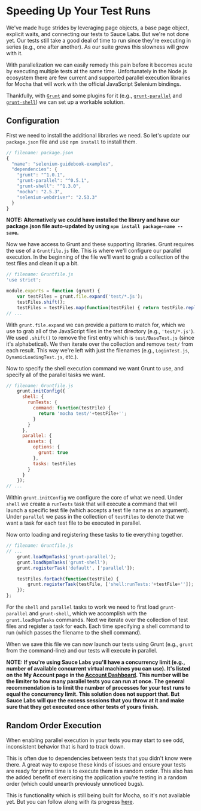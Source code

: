 # Speeding Up Your Test Runs

We've made huge strides by leveraging page objects, a base page object, explicit waits, and connecting our tests to Sauce Labs. But we're not done yet. Our tests still take a good deal of time to run since they're executing in series (e.g., one after another). As our suite grows this slowness will grow with it.

With parallelization we can easily remedy this pain before it becomes acute by executing multiple tests at the same time. Unfortunately in the Node.js ecosystem there are few current and supported parallel execution libraries for Mocha that will work with the official JavaScript Selenium bindings.

Thankfully, with [`Grunt`](http://gruntjs.com/) and some plugins for it (e.g., [`grunt-parallel`](https://www.npmjs.com/package/grunt-parallel) and [`grunt-shell`](https://www.npmjs.com/package/grunt-shell)) we can set up a workable solution.

## Configuration

First we need to install the additional libraries we need. So let's update our `package.json` file and use `npm install` to install them.

```javascript
// filename: package.json
{
  "name": "selenium-guidebook-examples",
  "dependencies": {
    "grunt": "^1.0.1",
    "grunt-parallel": "^0.5.1",
    "grunt-shell": "^1.3.0",
    "mocha": "2.5.3",
    "selenium-webdriver": "2.53.3"
  }
}
```

__NOTE: Alternatively we could have installed the library and have our package.json file auto-updated by using `npm install package-name --save`.__

Now we have access to Grunt and these supporting libraries. Grunt requires the use of a `Gruntfile.js` file. This is where we'll configure our parallel execution. In the beginning of the file we'll want to grab a collection of the test files and clean it up a bit.

```javascript
// filename: Gruntfile.js
'use strict';

module.exports = function (grunt) {
    var testFiles = grunt.file.expand('test/*.js');
    testFiles.shift();
    testFiles = testFiles.map(function(testFile) { return testFile.replace(/test\//, ''); });
// ...
```

With `grunt.file.expand` we can provide a pattern to match for, which we use to grab all of the JavaScript files in the test directory (e.g., `'test/*.js'`). We used `.shift()` to remove the first entry which is `test/BaseTest.js` (since it's alphabetical). We then iterate over the collection and remove `test/` from each result. This way we're left with just the filenames (e.g., `LoginTest.js`, `DynamicLoadingTest.js`, etc.).

Now to specify the shell execution command we want Grunt to use, and specify all of the parallel tasks we want.

```javascript
// filename: Gruntfile.js
    grunt.initConfig({
      shell: {
        runTests: {
          command: function(testFile) {
            return 'mocha test/'+testFile+'';
          }
        }
      },
      parallel: {
        assets: {
          options: {
            grunt: true
          },
          tasks: testFiles
        }
      }
    });
// ...
```

Within `grunt.initConfig` we configure the core of what we need. Under `shell` we create a `runTests` task that will execute a command that will launch a specific test file (which accepts a test file name as an argument). Under `parallel` we pass in the collection of `testFiles` to denote that we want a task for each test file to be executed in parallel.

Now onto loading and registering these tasks to tie everything together.

```javascript
// filename: Gruntfile.js
// ...
    grunt.loadNpmTasks('grunt-parallel');
    grunt.loadNpmTasks('grunt-shell');
    grunt.registerTask('default', ['parallel']);

    testFiles.forEach(function(testFile) {
        grunt.registerTask(testFile, ['shell:runTests:'+testFile+'']);
    });
};
```

For the `shell` and `parallel` tasks to work we need to first load `grunt-parallel` and `grunt-shell`, which we accomplish with the `grunt.loadNpmTasks` commands. Next we iterate over the collection of test files and register a task for each. Each time specifying a shell command to run (which passes the filename to the shell command).

When we save this file we can now launch our tests using Grunt (e.g., `grunt` from the command-line) and our tests will execute in parallel.

__NOTE: If you're using Sauce Labs you'll have a concurrency limit (e.g., number of available concurrent virtual machines you can use). It's listed on the My Account page in the [Account Dashboard](https://saucelabs.com/account). This number will be the limiter to how many parallel tests you can run at once. The general recommendation is to limit the number of processes for your test runs to equal the concurrency limit. This solution does not support that. But Sauce Labs will que the excess sessions that you throw at it and make sure that they get executed once other tests of yours finish.__

## Random Order Execution

When enabling parallel execution in your tests you may start to see odd, inconsistent behavior that is hard to track down.

This is often due to dependencies between tests that you didn't know were there. A great way to expose these kinds of issues and ensure your tests are ready for prime time is to execute them in a random order. This also has the added benefit of exercising the application you're testing in a random order (which could unearth previously unnoticed bugs).

This is functionality which is still being built for Mocha, so it's not available yet. But you can follow along with its progress [here](https://github.com/mochajs/mocha/issues/902).
